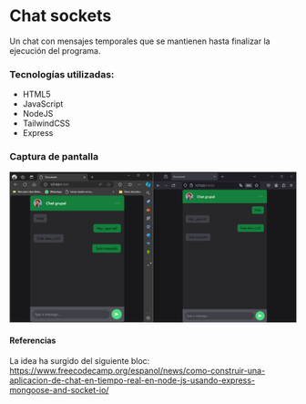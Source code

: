 # Chat sockets
Un chat con mensajes temporales que se mantienen hasta finalizar la ejecución del programa.

### Tecnologías utilizadas:
* HTML5
* JavaScript
* NodeJS
* TailwindCSS
* Express
  
### Captura de pantalla
![Visualización](assets/funcionamiento.png)

#### Referencias
La idea ha surgido del siguiente bloc:
https://www.freecodecamp.org/espanol/news/como-construir-una-aplicacion-de-chat-en-tiempo-real-en-node-js-usando-express-mongoose-and-socket-io/